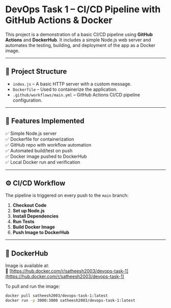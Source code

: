 # DevOps Task 1 – CI/CD Pipeline with GitHub Actions & Docker

This project is a demonstration of a basic CI/CD pipeline using **GitHub Actions** and **DockerHub**. It includes a simple Node.js web server and automates the testing, building, and deployment of the app as a Docker image.

---

## 🔧 Project Structure

- `index.js` – A basic HTTP server with a custom message.
- `Dockerfile` – Used to containerize the application.
- `.github/workflows/main.yml` – GitHub Actions CI/CD pipeline configuration.

---

## 🚀 Features Implemented

✅ Simple Node.js server  
✅ Dockerfile for containerization  
✅ GitHub repo with workflow automation  
✅ Automated build/test on push  
✅ Docker image pushed to DockerHub  
✅ Local Docker run and verification  

---

## ⚙️ CI/CD Workflow

The pipeline is triggered on every push to the `main` branch:

1. **Checkout Code**  
2. **Set up Node.js**  
3. **Install Dependencies**  
4. **Run Tests**  
5. **Build Docker Image**  
6. **Push Image to DockerHub**

---

## 🐳 DockerHub

Image is available at:  
🔗 [https://hub.docker.com/r/satheesh2003/devops-task-1](https://hub.docker.com/r/satheesh2003/devops-task-1)

To pull and run the image:

```bash
docker pull satheesh2003/devops-task-1:latest
docker run -p 3000:3000 satheesh2003/devops-task-1:latest

